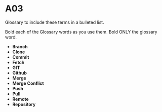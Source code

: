 # A03

Glossary to include these terms in a bulleted list.

Bold each of the Glossary words as you use them.  Bold ONLY the glossary word.

- **Branch**
- **Clone**
- **Commit**
- **Fetch**
- **GIT**
- **Github**
- **Merge**
- **Merge Conflict**
- **Push**
- **Pull**
- **Remote**
- **Repository**
